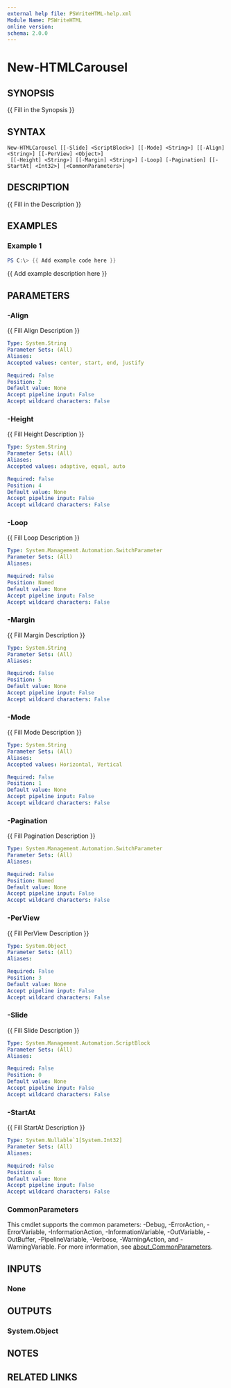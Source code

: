 ```yaml
---
external help file: PSWriteHTML-help.xml
Module Name: PSWriteHTML
online version:
schema: 2.0.0
---
```


# New-HTMLCarousel

## SYNOPSIS
{{ Fill in the Synopsis }}

## SYNTAX

```
New-HTMLCarousel [[-Slide] <ScriptBlock>] [[-Mode] <String>] [[-Align] <String>] [[-PerView] <Object>]
 [[-Height] <String>] [[-Margin] <String>] [-Loop] [-Pagination] [[-StartAt] <Int32>] [<CommonParameters>]
```

## DESCRIPTION
{{ Fill in the Description }}

## EXAMPLES

### Example 1
```powershell
PS C:\> {{ Add example code here }}
```

{{ Add example description here }}

## PARAMETERS

### -Align
{{ Fill Align Description }}

```yaml
Type: System.String
Parameter Sets: (All)
Aliases:
Accepted values: center, start, end, justify

Required: False
Position: 2
Default value: None
Accept pipeline input: False
Accept wildcard characters: False
```

### -Height
{{ Fill Height Description }}

```yaml
Type: System.String
Parameter Sets: (All)
Aliases:
Accepted values: adaptive, equal, auto

Required: False
Position: 4
Default value: None
Accept pipeline input: False
Accept wildcard characters: False
```

### -Loop
{{ Fill Loop Description }}

```yaml
Type: System.Management.Automation.SwitchParameter
Parameter Sets: (All)
Aliases:

Required: False
Position: Named
Default value: None
Accept pipeline input: False
Accept wildcard characters: False
```

### -Margin
{{ Fill Margin Description }}

```yaml
Type: System.String
Parameter Sets: (All)
Aliases:

Required: False
Position: 5
Default value: None
Accept pipeline input: False
Accept wildcard characters: False
```

### -Mode
{{ Fill Mode Description }}

```yaml
Type: System.String
Parameter Sets: (All)
Aliases:
Accepted values: Horizontal, Vertical

Required: False
Position: 1
Default value: None
Accept pipeline input: False
Accept wildcard characters: False
```

### -Pagination
{{ Fill Pagination Description }}

```yaml
Type: System.Management.Automation.SwitchParameter
Parameter Sets: (All)
Aliases:

Required: False
Position: Named
Default value: None
Accept pipeline input: False
Accept wildcard characters: False
```

### -PerView
{{ Fill PerView Description }}

```yaml
Type: System.Object
Parameter Sets: (All)
Aliases:

Required: False
Position: 3
Default value: None
Accept pipeline input: False
Accept wildcard characters: False
```

### -Slide
{{ Fill Slide Description }}

```yaml
Type: System.Management.Automation.ScriptBlock
Parameter Sets: (All)
Aliases:

Required: False
Position: 0
Default value: None
Accept pipeline input: False
Accept wildcard characters: False
```

### -StartAt
{{ Fill StartAt Description }}

```yaml
Type: System.Nullable`1[System.Int32]
Parameter Sets: (All)
Aliases:

Required: False
Position: 6
Default value: None
Accept pipeline input: False
Accept wildcard characters: False
```

### CommonParameters
This cmdlet supports the common parameters: -Debug, -ErrorAction, -ErrorVariable, -InformationAction, -InformationVariable, -OutVariable, -OutBuffer, -PipelineVariable, -Verbose, -WarningAction, and -WarningVariable. For more information, see [about_CommonParameters](http://go.microsoft.com/fwlink/?LinkID=113216).

## INPUTS

### None

## OUTPUTS

### System.Object
## NOTES

## RELATED LINKS
